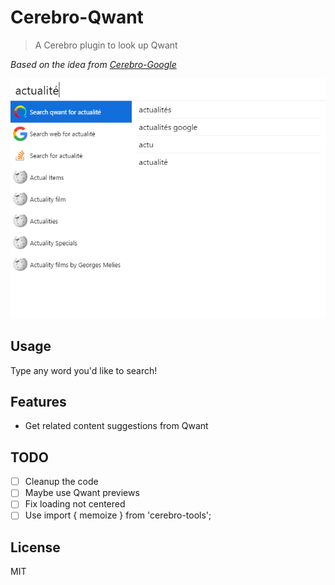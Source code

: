 # Cerebro-Qwant

> A Cerebro plugin to look up Qwant

*Based on the idea from [Cerebro-Google](https://github.com/KELiON/cerebro-google)*

![](screenshot.png)

## Usage
Type any word you'd like to search!

## Features

* Get related content suggestions from Qwant

## TODO

- [ ] Cleanup the code
- [ ] Maybe use Qwant previews
- [ ] Fix loading not centered
- [ ] Use import { memoize } from 'cerebro-tools';

## License

MIT